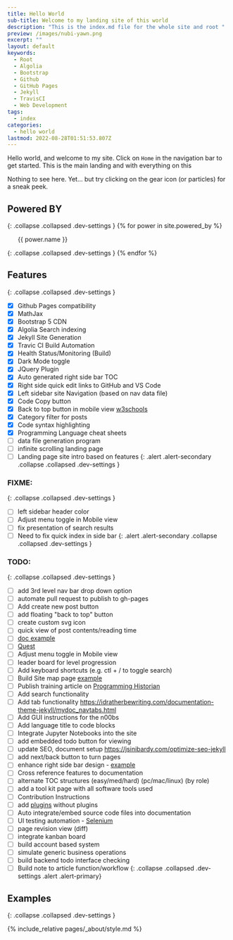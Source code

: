 ```yaml
---
title: Hello World
sub-title: Welcome to my landing site of this world
description: "This is the index.md file for the whole site and root "
preview: /images/nubi-yawn.png
excerpt: ""
layout: default
keywords:
  - Root
  - Algolia
  - Bootstrap
  - Github
  - GitHub Pages
  - Jekyll
  - TravisCI
  - Web Development
tags:
  - index
categories:
  - hello world
lastmod: 2022-08-28T01:51:53.807Z
---
```


Hello world, and welcome to my site. Click on `Home` in the navigation bar to get started.
This is the main landing  and with everything on this 

Nothing to see here. Yet... but try clicking on the gear icon (or particles) for a sneak peek.

  <div id="particles-js" class=""></div>

## Powered BY
{: .collapse .collapsed .dev-settings }
{% for power in site.powered_by %}
<ul href="{{ power.url }}" rel="nofollow">{{ power.name }}</ul>
{: .collapse .collapsed .dev-settings }
{% endfor %}

## Features
{: .collapse .collapsed .dev-settings }
- [x] Github Pages compatibility
- [x] MathJax
- [x] Bootstrap 5 CDN
- [x] Algolia Search indexing
- [x] Jekyll Site Generation
- [x] Travic CI Build Automation
- [x] Health Status/Monitoring (Build)
- [x] Dark Mode toggle
- [x] JQuery Plugin
- [x] Auto generated right side bar TOC
- [x] Right side quick edit links to GitHub and VS Code
- [x] Left sidebar site Navigation (based on nav data file)
- [x] Code Copy button
- [x] Back to top button in mobile view [w3schools](https://www.w3schools.com/howto/howto_js_scroll_to_top.asp)
- [x] Category filter for posts
- [x] Code syntax highlighting
- [x] Programming Language cheat sheets
- [ ] data file generation program
- [ ] infinite scrolling landing page 
- [ ] Landing page site intro based on features
{: .alert .alert-secondary .collapse .collapsed .dev-settings }

### FIXME:
{: .collapse .collapsed .dev-settings }
- [ ] left sidebar header color
- [ ] Adjust menu toggle in Mobile view
- [ ] fix presentation of search results
- [ ] Need to fix quick index in side bar
{: .alert .alert-secondary .collapse .collapsed .dev-settings }

### TODO:
{: .collapse .collapsed .dev-settings }
- [ ] add 3rd level nav bar drop down option
- [ ] automate pull request to publish to gh-pages
- [ ] Add create new post button
- [ ] add floating "back to top" button
- [ ] create custom svg icon
- [ ] quick view of post contents/reading time
- [ ] [doc example](https://tmuxp.git-pull.com/index.html)
- [ ] [Quest](/quests/home)
- [ ] Adjust menu toggle in Mobile view
- [ ] leader board for level progression
- [ ] Add keyboard shortcuts (e.g. ctl + / to toggle search)
- [ ] Build Site map page [example](http://www.publicdomainsherpa.com/site-map.html)
- [ ] Publish training article on [Programming Historian](https://programminghistorian.org/) 
- [ ] Add search functionality
- [ ] Add tab functionality https://idratherbewriting.com/documentation-theme-jekyll/mydoc_navtabs.html
- [ ] Add GUI instructions for the n00bs
- [ ] Add language title to code blocks
- [ ] Integrate Jupyter Notebooks into the site
- [ ] add embedded todo button for viewing
- [ ] update SEO, document setup https://jsinibardy.com/optimize-seo-jekyll
- [ ] add next/back button to turn pages
- [ ] enhance right side bar design - [example](https://bootstrap-themes.github.io/dashboard/docs/#whats-included)
- [ ] Cross reference features to documentation
- [ ] alternate TOC structures (easy/med/hard) (pc/mac/linux) (by role)
- [ ] add a tool kit page with all software tools used
- [ ] Contribution Instructions
- [ ] add [plugins](https://jekyllcodex.org/without-plugins/) without plugins
- [ ] Auto integrate/embed source code files into documentation
- [ ] UI testing automation - [Selenium](https://www.selenium.dev/)
- [ ] page revision view (diff)
- [ ] integrate kanban board
- [ ] build account based system
- [ ] simulate generic business operations
- [ ] build backend todo interface checking
- [ ] Build note to article function/workflow
{: .collapse .collapsed .dev-settings .alert .alert-primary}

## Examples
{: .collapse .collapsed .dev-settings }

<div class="collapse collapsed dev-settings">
{% include_relative pages/_about/style.md %}
</div>
